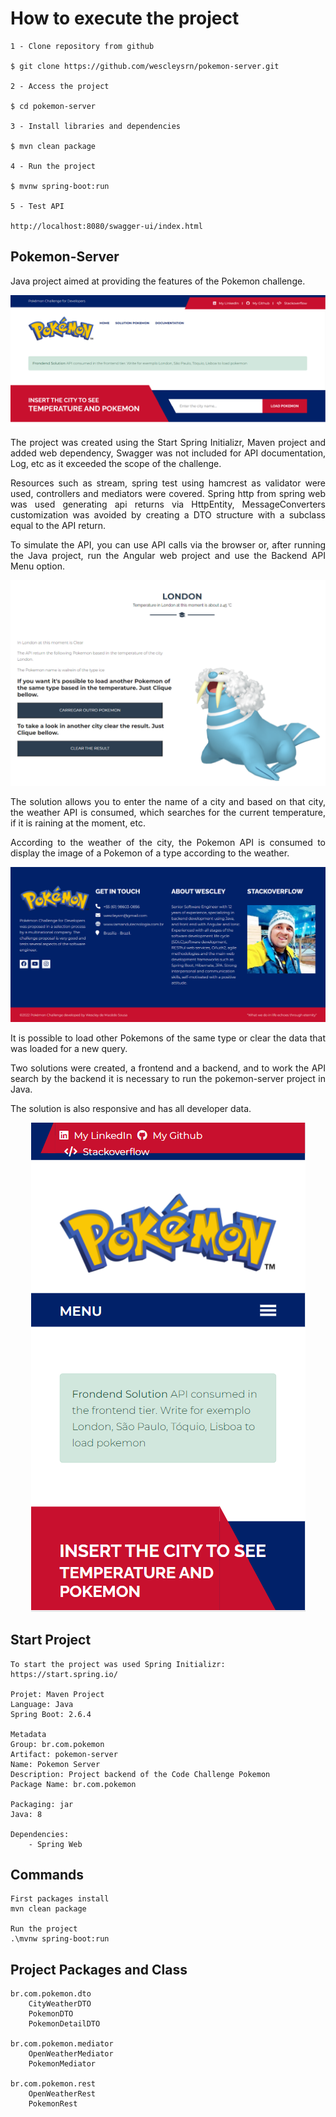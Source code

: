 # How to execute the project

	1 - Clone repository from github
	
	$ git clone https://github.com/wescleysrn/pokemon-server.git

	2 - Access the project
	
	$ cd pokemon-server
	
	3 - Install libraries and dependencies
	
	$ mvn clean package
	
	4 - Run the project
	
	$ mvnw spring-boot:run
	
	5 - Test API
	
	http://localhost:8080/swagger-ui/index.html

## Pokemon-Server

<p align="justify">Java project aimed at providing the features of the Pokemon challenge.</p>
<p align="center">
  <img src="https://github.com/wescleysrn/mestradounb/blob/master/imagens/pokemon/001.png">
</p>
<p align="justify">The project was created using the Start Spring Initializr, Maven project and added web dependency, Swagger was not included for API documentation, Log, etc as it exceeded the scope of the challenge.</p>
<p align="justify">Resources such as stream, spring test using hamcrest as validator were used, controllers and mediators were covered. Spring http from spring web was used generating api returns via HttpEntity, MessageConverters customization was avoided by creating a DTO structure with a subclass equal to the API return.</p>
<p align="justify">To simulate the API, you can use API calls via the browser or, after running the Java project, run the Angular web project and use the Backend API Menu option.</p>
<p align="center">
  <img src="https://github.com/wescleysrn/mestradounb/blob/master/imagens/pokemon/002.png">
</p>
<p align="justify">The solution allows you to enter the name of a city and based on that city, the weather API is consumed, which searches for the current temperature, if it is raining at the moment, etc.</p>
<p align="justify">According to the weather of the city, the Pokemon API is consumed to display the image of a Pokemon of a type according to the weather.</p>
<p align="center">
  <img src="https://github.com/wescleysrn/mestradounb/blob/master/imagens/pokemon/003.png">
</p>
<p align="justify">It is possible to load other Pokemons of the same type or clear the data that was loaded for a new query.</p>
<p align="justify">Two solutions were created, a frontend and a backend, and to work the API search by the backend it is necessary to run the pokemon-server project in Java.</p>
<p align="justify">The solution is also responsive and has all developer data.</p>
<p align="center">
  <img src="https://github.com/wescleysrn/mestradounb/blob/master/imagens/pokemon/004.png">
</p>

## Start Project

    To start the project was used Spring Initializr:
    https://start.spring.io/

    Projet: Maven Project
    Language: Java
    Spring Boot: 2.6.4

    Metadata
    Group: br.com.pokemon
    Artifact: pokemon-server
    Name: Pokemon Server
    Description: Project backend of the Code Challenge Pokemon
    Package Name: br.com.pokemon

    Packaging: jar
    Java: 8

    Dependencies:
        - Spring Web

## Commands

    First packages install
    mvn clean package

    Run the project
    .\mvnw spring-boot:run

## Project Packages and Class

    br.com.pokemon.dto
        CityWeatherDTO
        PokemonDTO
        PokemonDetailDTO

    br.com.pokemon.mediator
        OpenWeatherMediator
        PokemonMediator

    br.com.pokemon.rest
        OpenWeatherRest
        PokemonRest
